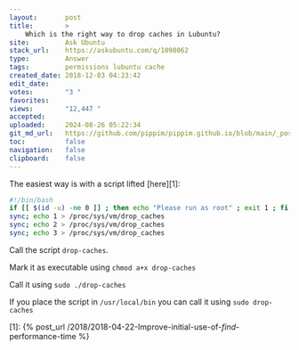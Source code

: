 ```yaml
---
layout:       post
title:        >
    Which is the right way to drop caches in Lubuntu?
site:         Ask Ubuntu
stack_url:    https://askubuntu.com/q/1098062
type:         Answer
tags:         permissions lubuntu cache
created_date: 2018-12-03 04:23:42
edit_date:    
votes:        "3 "
favorites:    
views:        "12,447 "
accepted:     
uploaded:     2024-08-26 05:22:34
git_md_url:   https://github.com/pippim/pippim.github.io/blob/main/_posts/2018/2018-12-03-Which-is-the-right-way-to-drop-caches-in-Lubuntu_.md
toc:          false
navigation:   false
clipboard:    false
---
```


The easiest way is with a script lifted [here][1]:



``` bash
#!/bin/bash
if [[ $(id -u) -ne 0 ]] ; then echo "Please run as root" ; exit 1 ; fi
sync; echo 1 > /proc/sys/vm/drop_caches
sync; echo 2 > /proc/sys/vm/drop_caches
sync; echo 3 > /proc/sys/vm/drop_caches
```

Call the script `drop-caches`.

Mark it as executable using `chmod a+x drop-caches`

Call it using `sudo ./drop-caches`

If you place the script in `/usr/local/bin` you can call it using `sudo drop-caches`

  [1]: {% post_url /2018/2018-04-22-Improve-initial-use-of-_find_-performance-time %}
